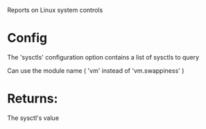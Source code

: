 Reports on Linux system controls

# Config

The 'sysctls' configuration option contains a list of sysctls to query

Can use the module name ( 'vm' instead of 'vm.swappiness' )

# Returns:

The sysctl's value
